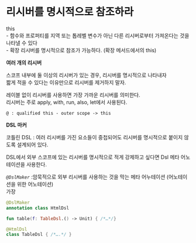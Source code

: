 # 리시버를 명시적으로 참조하라

this\
\- 함수와 프로퍼티를 지역 또는 톱레벨 변수가 아닌 다른 리시버로부터 가져온다는 것을 나타낼 수 있다\
\- 확장 리시버를 명시적으로 참조가 가능하다. (확장 메서드에서의 this)

**여러 개의 리시버**

스코프 내부에 둘 이상의 리시버가 있는 경우, 리시버를 명시적으로 나타내자\
짧게 적을 수 있다는 이유만으로 리시버를 제거하지 말자.

레이블 없이 리시버를 사용하면 가장 가까운 리시버를 의미한다.\
리시버는 주로 apply, with, run, also, let에서 사용된다.

`@ : qualified this - outer scope -> this`&#x20;

**DSL 마커**

코틀린 DSL : 여러 리시버를 가진 요소들이 중첩되어도 리시버를 명시적으로 붙이지 않도록 설계되어 있다.

DSL에서 외부 스코프에 있는 리시버를 명시적으로 적게 강제하고 싶다면 Dsl 메타 어노테이션을 사용한다.

_`@DslMaker`_ :암묵적으로 외부 리시버를 사용하는 것을 막는 메타 어누테이션 (어노테이션을 위한 어노테이션)\
가장

```kotlin
@DslMaker
annotation class HtmlDsl

fun table(f: TableDsl.() -> Unit) { /*…*/}

@HtmlDsl
class TableDsl { /*….*/ }
```
